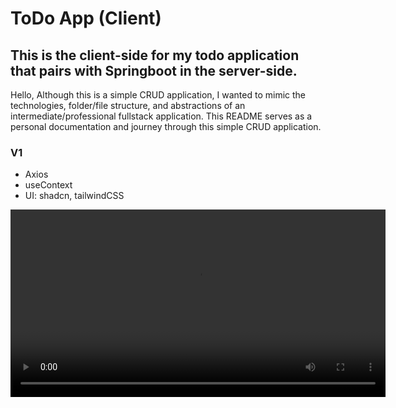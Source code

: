 # ToDo App (Client)
## This is the client-side for my todo application that pairs with Springboot in the server-side.

Hello, 
Although this is a simple CRUD application, I wanted to mimic the technologies, folder/file structure, and abstractions of an intermediate/professional fullstack application. This README serves as a personal documentation and journey through this simple CRUD application.

### V1 
* Axios
* useContext
* UI: shadcn, tailwindCSS

<video width="600" controls>
  <source src="screenRecord1.webm" type="video/webm">
  Your browser does not support the video tag.
</video>

